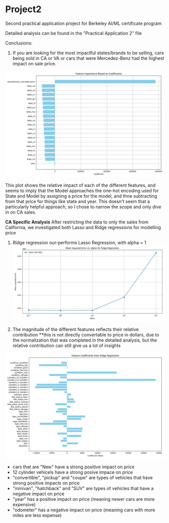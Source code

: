 # Project2
Second practical application project for Berkeley AI/ML certificate program

Detailed analysis can be found in the "Practical Application 2" file

Conclusions:
1) If you are looking for the most impactful states/brands to be selling, cars being sold in CA or VA or cars that were Mercedez-Benz had the highest impact on sale price.

![Conversion Rate Plot](images/features_importance.png)

This plot shows the relative impact of each of the different features, and seems to imply that the Model approaches the one-hot encoding used for State and Model by assigning a price for the model, and thne subtracting from that price for things like state and year. This doesn't seem that a particularly helpful approach, so I chose to narrow the scope and only dive in on CA sales.


**CA Specific Analysis**
After restricting the data to only the sales from California, we investigated both Lasso and Ridge regressions for modelling price
1) Ridge regression our-performs Lasso Regression, with alpha = 1
    ![Conversion Rate Plot](images/mean_squared_error_vs_alpha.png)


2) The magnitude of the different features reflects their relative contribution **this is not directly convertable to price in dollars, due to the normalization that was completed in the detailed analysis, but the relative contribution can still give us a lot of insights

![Conversion Rate Plot](images/feature_coefficients.png)
* cars that are "New" have a strong positive impact on price
* 12 cylinder vehicels have a strong posive impace on price
* "convertible", "pickup" and "coupe" are types of vehicles that have strong positive impacts on price
* "minivan", "hatchback" and "SUV" are types of vehicles that have a negative impact on price
* "year" has a positive impact on price (meaning newer cars are more expensive)
* "odometer" has a negative impact on price (meaning cars with more miles are less expense)


